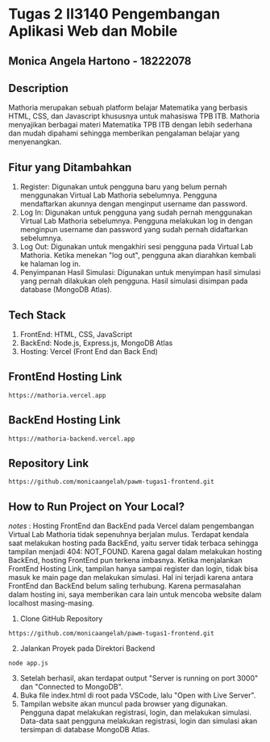 # Tugas 2 II3140 Pengembangan Aplikasi Web dan Mobile
## Monica Angela Hartono - 18222078

## Description
Mathoria merupakan sebuah platform belajar Matematika yang berbasis HTML, CSS, dan Javascript khususnya untuk mahasiswa TPB ITB. Mathoria menyajikan berbagai materi Matematika TPB ITB dengan lebih sederhana dan mudah dipahami sehingga memberikan pengalaman belajar yang menyenangkan.

## Fitur yang Ditambahkan
1. Register: Digunakan untuk pengguna baru yang belum pernah menggunakan Virtual Lab Mathoria sebelumnya. Pengguna mendaftarkan akunnya dengan menginput username dan password.
2. Log In: Digunakan untuk pengguna yang sudah pernah menggunakan Virtual Lab Mathoria sebelumnya. Pengguna melakukan log in dengan menginpun username dan password yang sudah pernah didaftarkan sebelumnya.
3. Log Out: Digunakan untuk mengakhiri sesi pengguna pada Virtual Lab Mathoria. Ketika menekan "log out", pengguna akan diarahkan kembali ke halaman log in.
4. Penyimpanan Hasil Simulasi: Digunakan untuk menyimpan hasil simulasi yang pernah dilakukan oleh pengguna. Hasil simulasi disimpan pada database (MongoDB Atlas).

## Tech Stack
1. FrontEnd: HTML, CSS, JavaScript
2. BackEnd: Node.js, Express.js, MongoDB Atlas
3. Hosting: Vercel (Front End dan Back End)

## FrontEnd Hosting Link
```
https://mathoria.vercel.app
```

## BackEnd Hosting Link
```
https://mathoria-backend.vercel.app
```

## Repository Link
```
https://github.com/monicaangelah/pawm-tugas1-frontend.git
```

## How to Run Project on Your Local?
*notes* : Hosting FrontEnd dan BackEnd pada Vercel dalam pengembangan Virtual Lab Mathoria tidak sepenuhnya berjalan mulus. Terdapat kendala saat melakukan hosting pada BackEnd, yaitu server tidak terbaca sehingga tampilan menjadi 404: NOT_FOUND. Karena gagal dalam melakukan hosting BackEnd, hosting FrontEnd pun terkena imbasnya. Ketika menjalankan FrontEnd Hosting Link, tampilan hanya sampai register dan login, tidak bisa masuk ke main page dan melakukan simulasi. Hal ini terjadi karena antara FrontEnd dan BackEnd belum saling terhubung. Karena permasalahan dalam hosting ini, saya memberikan cara lain untuk mencoba website dalam localhost masing-masing.
1. Clone GitHub Repository
```
https://github.com/monicaangelah/pawm-tugas1-frontend.git
```
2. Jalankan Proyek pada Direktori Backend
```
node app.js
```
3. Setelah berhasil, akan terdapat output "Server is running on port 3000" dan "Connected to MongoDB".
4. Buka file index.html di root pada VSCode, lalu "Open with Live Server".
5. Tampilan website akan muncul pada browser yang digunakan. Pengguna dapat melakukan registrasi, login, dan melakukan simulasi. Data-data saat pengguna melakukan registrasi, login dan simulasi akan tersimpan di database MongoDB Atlas. 
